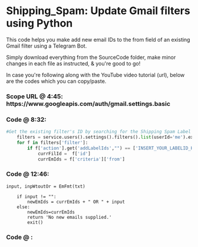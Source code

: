 # Shipping_Spam: Update Gmail filters using Python
This code helps you make add new email IDs to the from field of an existing Gmail filter using a Telegram Bot. 

Simply download everything from the SourceCode folder, make minor changes in each file as instructed, & you're good to go!

In case you're following along with the YouTube video tutorial (url), below are the codes which you can copy/paste.

<h3 id="1">Scope URL @ 4:45: https://www.googleapis.com/auth/gmail.settings.basic</h3>

<h3 id="2">Code @ 8:32:</h3>

```python
#Get the existing filter's ID by searching for the Shipping Spam Label's ID & then picking the Filter ID indirectly. Filter ID will keep changing whenever i delete & add a new one, but Filter ID will remain constant until deletion.
    filters = service.users().settings().filters().list(userId='me').execute()
    for f in filters['filter']:
        if f['action'].get('addLabelIds',"") == ['INSERT_YOUR_LABELID_HERE']:
            currFilId =  f['id']
            currEmIds = f['criteria']['from']
```

<h3 id="3">Code @ 12:46:</h3>

```
input, inpWtoutOr = EmFmt(txt)

    if input != "":
        newEmIds = currEmIds + " OR " + input
    else:
        newEmIds=currEmIds
        return 'No new emails supplied.'
        exit()
```

<h3 id="4">Code @ :</h3>

